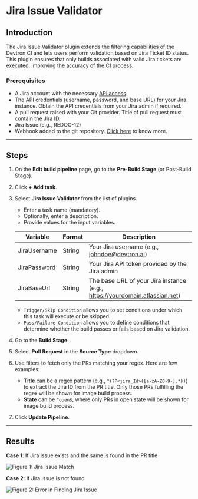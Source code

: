 # Jira Issue Validator

## Introduction

The Jira Issue Validator plugin extends the filtering capabilities of the Devtron CI and lets users perform validation based on Jira Ticket ID status. This plugin ensures that only builds associated with valid Jira tickets are executed, improving the accuracy of the CI process.

### Prerequisites

* A Jira account with the necessary [API access](https://support.atlassian.com/atlassian-account/docs/manage-api-tokens-for-your-atlassian-account/#Create-an-API-token).
* The API credentials (username, password, and base URL) for your Jira instance. Obtain the API credentials from your Jira admin if required.
* A pull request raised with your Git provider. Title of pull request must contain the Jira ID.
* Jira Issue (e.g., REDOC-12)
* Webhook added to the git repository. [Click here](https://docs.devtron.ai/usage/applications/creating-application/workflow/ci-pipeline#configuring-webhook) to know more.

***

## Steps

1. On the **Edit build pipeline** page, go to the **Pre-Build Stage** (or Post-Build Stage).
2. Click **+ Add task**.
3.  Select **Jira Issue Validator** from the list of plugins.

    * Enter a task name (mandatory).
    * Optionally, enter a description.
    * Provide values for the input variables.

    | Variable     | Format | Description                                                                 |
    | ------------ | ------ | --------------------------------------------------------------------------- |
    | JiraUsername | String | Your Jira username (e.g., johndoe@devtron.ai)                               |
    | JiraPassword | String | Your Jira API token provided by the Jira admin                              |
    | JiraBaseUrl  | String | The base URL of your Jira instance (e.g., https://yourdomain.atlassian.net) |

    * `Trigger/Skip Condition` allows you to set conditions under which this task will execute or be skipped.
    * `Pass/Failure Condition` allows you to define conditions that determine whether the build passes or fails based on Jira validation.
4. Go to the **Build Stage**.
5. Select **Pull Request** in the **Source Type** dropdown.
6. Use filters to fetch only the PRs matching your regex. Here are few examples:
   * **Title** can be a regex pattern (e.g., `^(?P<jira_Id>([a-zA-Z0-9-].*))`) to extract the Jira ID from the PR title. Only those PRs fulfilling the regex will be shown for image build process.
   * **State** can be `^open$`, where only PRs in open state will be shown for image build process.
7. Click **Update Pipeline**.

***

## Results

**Case 1**: If Jira issue exists and the same is found in the PR title

![Figure 1: Jira Issue Match](https://devtron-public-asset.s3.us-east-2.amazonaws.com/images/plugins/jira/jira-issue-validator.jpg)

**Case 2**: If Jira issue is not found

![Figure 2: Error in Finding Jira Issue](https://devtron-public-asset.s3.us-east-2.amazonaws.com/images/plugins/jira/issue-validation-failed.jpg)
